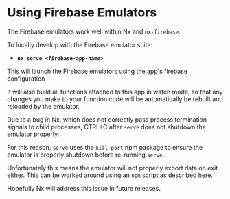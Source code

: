 # Using Firebase Emulators

The Firebase emulators work well within Nx and `nx-firebase`.

To locally develop with the Firebase emulator suite:

- **`nx serve <firebase-app-name>`**

This will launch the Firebase emulators using the app's firebase configuration

It will also build all functions attached to this app in watch mode, so that any changes you make to your function code will be automatically be rebuilt and reloaded by the emulator.


Due to a bug in Nx, which does not correctly pass process termination signals to child processes, CTRL+C after `serve` does not shutdown the emulator properly.

For this reason, `serve` uses the `kill-port` npm package to ensure the emulator is properly shutdown before re-running `serve`.

Unfortunately this means the emulator will not properly export data on exit either. This can be worked around using an `npm` script as described [here](https://github.com/simondotm/nx-firebase/issues/40).

Hopefully Nx will address this issue in future releases.

